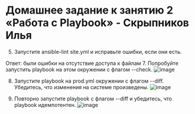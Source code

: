 # Домашнее задание к занятию 2 «Работа с Playbook» - Скрыпников Илья
5. Запустите ansible-lint site.yml и исправьте ошибки, если они есть.
   
Ответ: были ошибки на отсутствие доступа к файлам
7. Попробуйте запустить playbook на этом окружении с флагом --check.
   ![image](https://github.com/user-attachments/assets/22a210cd-ab45-4e3e-b618-02f4d36f2819)
   
8. Запустите playbook на prod.yml окружении с флагом --diff. Убедитесь, что изменения на системе произведены.
   ![image](https://github.com/user-attachments/assets/a5685bd0-21fb-4725-88ab-dee212f275cc)
   
10. Повторно запустите playbook с флагом --diff и убедитесь, что playbook идемпотентен.
    ![image](https://github.com/user-attachments/assets/3f8acae2-da01-4217-8490-4e8e5626e7ed)
